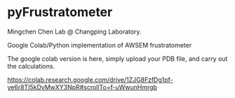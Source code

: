 # pyFrustratometer
Mingchen Chen Lab @ Changping Laboratory. 

Google Colab/Python implementation of AWSEM frustratometer

The google colab version is here, simply upload your PDB file, and carry out the calculations. 

https://colab.research.google.com/drive/1ZJG8FzfDg1pf-ye6r8TI5kDvMwXY3NpR#scrollTo=f-uWwunHmrgb
